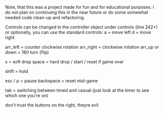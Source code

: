Note, that this was a project made for fun and for educational purposes.
I do not plan on continuing this in the near future or do some somewhat needed code clean-up and refactoring.

Controls can be changed in the controller object under controls (line 242+) or optionally, you can use the standard controls:
a =  move left
d = move right

arr_left = counter clockwise rotation
arr_right = clockwise rotation
arr_up or down = 180 turn (flip)

s = soft drop
space = hard drop / start / reset if game over

shift = hold

esc / p = pause
backspace = reset mid-game

tab = switching between timed and casual (just look at the timer to see which one you're on)

don't trust the buttons on the right, theyre evil
